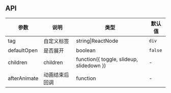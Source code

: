 ## API

| 参数 | 说明 | 类型 | 默认值 |
| --- | --- | --- | --- |
| tag | 自定义标签 | string\|ReactNode | `div` |
| defaultOpen | 是否展开 | boolean | `false` |
| children | children | function({ toggle, slideup, slidedown }) | - |
| afterAnimate | 动画结束后回调 | function | - |
